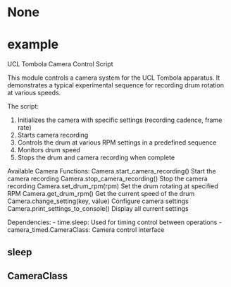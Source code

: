 # None

<a id="example"></a>

# example

UCL Tombola Camera Control Script

This module controls a camera system for the UCL Tombola apparatus. It demonstrates
a typical experimental sequence for recording drum rotation at various speeds.

The script:
1. Initializes the camera with specific settings (recording cadence, frame rate)
2. Starts camera recording
3. Controls the drum at various RPM settings in a predefined sequence
4. Monitors drum speed
5. Stops the drum and camera recording when complete

Available Camera Functions:
    Camera.start_camera_recording()     Start the camera recording
    Camera.stop_camera_recording()      Stop the camera recording
    Camera.set_drum_rpm(rpm)            Set the drum rotating at specified RPM
    Camera.get_drum_rpm()               Get the current speed of the drum
    Camera.change_setting(key, value)   Configure camera settings
    Camera.print_settings_to_console()  Display all current settings

Dependencies:
    - time.sleep: Used for timing control between operations
    - camera_timed.CameraClass: Camera control interface

<a id="example.sleep"></a>

## sleep

<a id="example.CameraClass"></a>

## CameraClass

